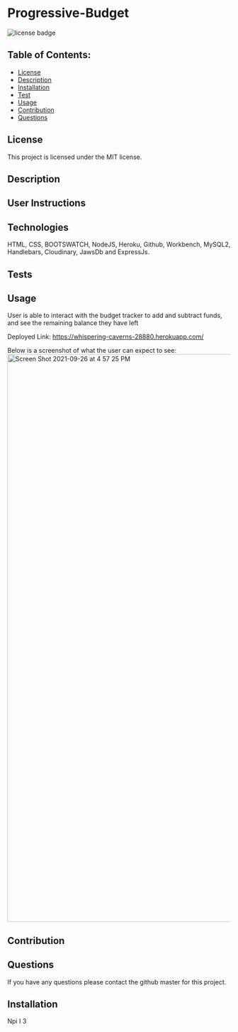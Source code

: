 # Progressive-Budget

![license badge](https://img.shields.io/badge/License-MIT-lightgrey.svg)

## Table of Contents:

- [License](#license)
- [Description](#description)
- [Installation](#installation)
- [Test](#test)
- [Usage](#usage)
- [Contribution](#contribution)
- [Questions](#questions)

## License

This project is licensed under the MIT license.

## Description


## User Instructions

## Technologies

HTML, CSS, BOOTSWATCH, NodeJS, Heroku, Github, Workbench, MySQL2, Handlebars, Cloudinary, JawsDb and ExpressJs.

## Tests


## Usage
User is able to interact with the budget tracker to add and subtract funds, and see the remaining balance they have left

Deployed Link:
https://whispering-caverns-28880.herokuapp.com/

Below is a screenshot of what the user can expect to see:
<img width="1280" alt="Screen Shot 2021-09-26 at 4 57 25 PM" src="https://user-images.githubusercontent.com/87332492/135015570-49b783a1-4927-4f62-a993-6e58f5ef5d67.png">

## Contribution

## Questions

If you have any questions please contact the github master for this project.

## Installation

Npi I
3

